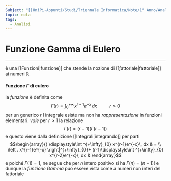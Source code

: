 ```yaml
---
Subject: "[[UniPi-Appunti/Studi/Triennale Informatica/Note/1° Anno/Analisi/Analisi]]"
topic: nota
tags:
  - Analisi
---
```

# Funzione Gamma di Eulero
---
è una [[Funzioni|funzione]] che stende la nozione di [[ƒattoriale|fattoriale]] ai numeri $\mathbb{R}$  
#### Funzione $\Gamma$ di eulero
la _funzione_ è definita come $$\Gamma(r)=\int^{+\infty}_0 x^{r-1}e^{-x}  \, dx \ \ \ \ \ \ \ \ \ \ r>0$$ per un generico $r$ l integrale esiste ma non ha _rappresentazione_ in funzioni elementari. 
_vale_ per $r>1$ la relazione $$ \Gamma(r)=(r-1)(\Gamma(r-1))$$ e questo viene dalla definizione [[Integrali|integrando]] per parti $$\begin{array}{}
\displaystyle\int ^{+\infty}_{0} x^{r-1}e^{-x}\, dx  & = \\
\left . x^{r-1}e^{-x} \right|^{+\infty}_{0}+ (r-1)\displaystyle\int ^{+\infty}_{0} x^{r-2}e^{-x}\, dx  &   
\end{array}$$
e poiché $\Gamma(1)=1$, ne segue che per $n$ intero positivo si ha $\Gamma(n)=(n-1)!$ e dunque la _funzione Gamma_ puo essere vista come a numeri non interi del fattoriale 
